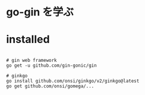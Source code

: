 # go-gin を学ぶ

# installed

```

# gin web framework
go get -u github.com/gin-gonic/gin

# ginkgo
go install github.com/onsi/ginkgo/v2/ginkgo@latest
go get github.com/onsi/gomega/...
```
